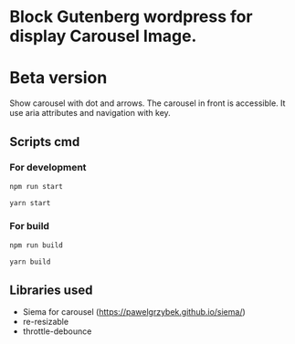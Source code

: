 # Block Gutenberg wordpress for display Carousel Image.

# Beta version

Show carousel with dot and arrows.
The carousel in front is accessible. It use aria attributes and navigation with key.

## Scripts cmd

### For development

```bash
npm run start
```

```bash
yarn start
```

### For build

```bash
npm run build
```

```bash
yarn build
```

## Libraries used

- Siema for carousel (https://pawelgrzybek.github.io/siema/)
- re-resizable
- throttle-debounce
